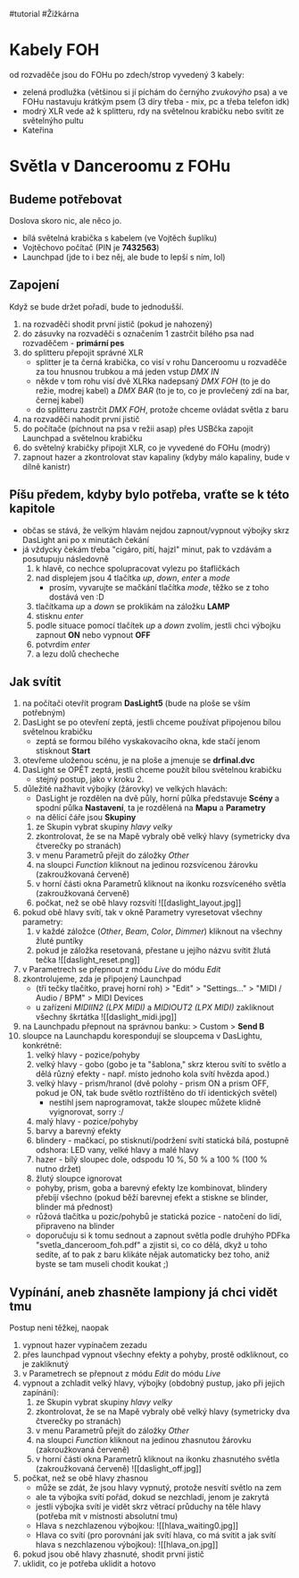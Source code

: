 
#tutorial #Žižkárna 

# Kabely FOH

od rozvaděče jsou do FOHu po zdech/strop vyvedený 3 kabely:
- zelená prodlužka (většinou si jí píchám do černýho _zvukovýho_ psa) a ve FOHu nastavuju krátkým psem (3 díry třeba - mix, pc a třeba telefon idk)
- modrý XLR vede až k splitteru, rdy na světelnou krabičku nebo svítit ze světelnýho pultu
- Kateřina

# Světla v Danceroomu z FOHu

## Budeme potřebovat

Doslova skoro nic, ale něco jo.

- bílá světelná krabička s kabelem (ve Vojtěch šuplíku)
- Vojtěchovo počítač (PIN je __7432563__)
- Launchpad (jde to i bez něj, ale bude to lepší s ním, lol)

## Zapojení

Když se bude držet pořadí, bude to jednodušší.

1. na rozvaděči shodit první jistič (pokud je nahozený)
2. do zásuvky na rozvaděči s označením 1 zastrčit bílého psa
	nad rozvaděčem - __primární pes__
3. do splitteru přepojit správné XLR
	- splitter je ta černá krabička, co visí v rohu Danceroomu u rozvaděče za tou hnusnou trubkou a má jeden vstup _DMX IN_
	- někde v tom rohu visí dvě XLRka nadepsaný _DMX FOH_ (to je do režie, modrej kabel) a _DMX BAR_ (to je to, co je provlečený zdí na bar, černej kabel)
	- do splitteru zastrčit _DMX FOH_, protože chceme ovládat světla z baru
4. na rozvaděči nahodit první jistič
5. do počítače (píchnout na psa v režii asap) přes USBčka zapojit Launchpad a světelnou krabičku
6. do světelný krabičky připojit XLR, co je vyvedené do FOHu (modrý)
7. zapnout hazer a zkontrolovat stav kapaliny (kdyby málo kapaliny, bude v dílně kanistr)

## Píšu předem, kdyby bylo potřeba, vraťte se k této kapitole

- občas se stává, že velkým hlavám nejdou zapnout/vypnout výbojky skrz DasLight ani po x minutách čekání
- já vždycky čekám třeba "cigáro, pití, hajzl" minut, pak to vzdávám a posutupuju následovně
	1. k hlavě, co nechce spolupracovat vylezu po štafličkách
	2. nad displejem jsou 4 tlačítka _up_, _down_, _enter_ a _mode_
		- prosím, vyvarujte se mačkání tlačítka _mode_, těžko se z toho dostává ven :D
	3. tlačítkama _up_ a _down_ se proklikám na záložku __LAMP__
	4. stisknu _enter_
	5. podle situace pomocí tlačítek _up_ a _down_ zvolím, jestli chci výbojku zapnout __ON__ nebo vypnout __OFF__
	6. potvrdím _enter_ 
	7. a lezu dolů checheche

## Jak svítit

1. na počítači otevřít program __DasLight5__ (bude na ploše se vším potřebným)
2. DasLight se po otevření zeptá, jestli chceme používat připojenou bílou světelnou krabičku
	- zeptá se formou bílého vyskakovacího okna, kde stačí jenom stisknout __Start__
3. otevřeme uloženou scénu, je na ploše a jmenuje se __drfinal.dvc__
4. DasLight se OPĚT zeptá, jestli chceme použít bílou světelnou krabičku
	- stejný postup, jako v kroku 2.
5. důležité nažhavit výbojky (žárovky) ve velkých hlavách:
	- DasLight je rozdělen na dvě půly, horní  půlka představuje __Scény__ a spodní půlka __Nastavení__, ta je rozdělená na __Mapu__ a __Parametry__
	- na dělící čáře jsou __Skupiny__
	1. ze Skupin vybrat skupiny _hlavy velky_
	2. zkontrolovat, že se na Mapě vybraly obě velký hlavy (symetricky dva čtverečky po stranách)
	3. v menu Parametrů přejít do záložky _Other_
	4. na sloupci _Function_ kliknout na jedinou rozsvícenou žárovku (zakroužkovaná červeně)
	5. v horní části okna Parametrů kliknout na ikonku rozsvíceného světla (zakroužkovaná červeně)
	6. počkat, než se obě hlavy rozsvítí
	   ![[daslight_layout.jpg]]
6. pokud obě hlavy svítí, tak v okně Parametry vyresetovat všechny parametry:
	1. v každé záložce (_Other_, _Beam_, _Color_, _Dimmer_) kliknout na všechny žluté puntíky
	2. pokud je záložka resetovaná, přestane u jejího názvu svítit žlutá tečka
	   ![[daslight_reset.png]]
7. v Parametrech se přepnout z módu _Live_ do módu _Edit_
8. zkontrolujeme, zda je připojený Launchpad 
	- (tři tečky tlačítko, pravej horní roh) > "Edit" > "Settings..." > "MIDI / Audio / BPM" > MIDI Devices
	- u zařízení _MIDIIN2 (LPX MIDI)_ a _MIDIOUT2 (LPX MIDI)_ zakliknout všechny škrtátka
	  ![[daslight_midi.jpg]]
9. na Launchpadu přepnout na správnou banku: > Custom > __Send B__
10. sloupce na Launchapdu korespondují se sloupcema v DasLightu, konkrétně:
	1. velký hlavy - pozice/pohyby
	2. velký hlavy - gobo (gobo je ta "šablona," skrz kterou svítí to světlo a dělá různý efekty - např. místo jednoho kola svítí hvězda apod.)
	3. velký hlavy - prism/hranol (dvě polohy - prism ON a prism OFF, pokud je ON, tak bude světlo roztříštěno do tří identických světel)
		- nestihl jsem naprogramovat, takže sloupec můžete klidně  vyignorovat, sorry :/
	1. malý hlavy - pozice/pohyby
	2. barvy a barevný efekty
	3. blindery - mačkací, po stisknutí/podržení svítí statická bílá, postupně odshora: LED vany, velké hlavy a malé hlavy
	4. hazer - bílý sloupec dole, odspodu 10 %, 50 % a 100 % (100 % nutno držet)
	5. žlutý sloupce ignorovat
	- pohyby, prism, goba a barevný efekty lze kombinovat, blindery přebíjí všechno (pokud běží barevnej efekt a stiskne se blinder, blinder má přednost)
	- růžová tlačítka u pozic/pohybů je statická pozice - natočení do lidí, připraveno na blinder
	- doporučuju si k tomu sednout a zapnout světla podle druhýho PDFka "svetla_danceroom_foh.pdf" a zjistit si, co co dělá, dkyž u toho sedíte, ať to pak z baru klikáte nějak automaticky bez toho, aniž byste se tam museli chodit koukat ;)

## Vypínání, aneb zhasněte lampiony já chci vidět tmu

Postup neni těžkej, naopak

1. vypnout hazer vypínačem zezadu
2. přes launchpad vypnout všechny efekty a pohyby, prostě odkliknout, co je zakliknutý
3. v Parametrech se přepnout z módu _Edit_ do módu _Live_
4. vypnout a zchladit velký hlavy, výbojky (obdobný pustup, jako při jejich zapínání):
	1. ze Skupin vybrat skupiny _hlavy velky_
	2. zkontrolovat, že se na Mapě vybraly obě velký hlavy (symetricky dva čtverečky po stranách)
	3. v menu Parametrů přejít do záložky _Other_
	4. na sloupci _Function_ kliknout na jedinou zhasnutou žárovku (zakroužkovaná červeně)
	5. v horní části okna Parametrů kliknout na ikonku zhasnutého světla (zakroužkovaná červeně)
	![[daslight_off.jpg]]
5. počkat, než se obě hlavy zhasnou
	- může se zdát, že jsou hlavy vypnutý, protože nesvítí světlo na zem
	- ale ta výbojka svítí pořád, dokud se nezchladí, jenom je zakrytá
	- jestli výbojka svítí je vidět skrz větrací průduchy na těle hlavy (potřeba mít v místnosti absolutní tmu)
	- Hlava s nezchlazenou výbojkou: ![[hlava_waiting0.jpg]]
	- Hlava co svítí (pro porovnání jak svítí hlava, co má svítit a jak svítí hlava s nezchlazenou výbojkou): ![[hlava_on.jpg]]
6. pokud jsou obě hlavy zhasnuté, shodit první jistič
7. uklidit, co je potřeba uklidit a hotovo